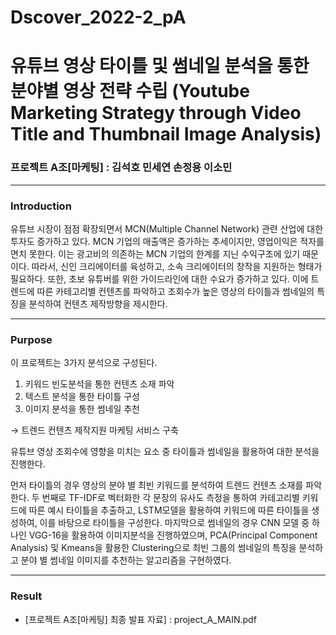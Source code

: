 # Dscover_2022-2_pA
# 유튜브 영상 타이틀 및 썸네일 분석을 통한 분야별 영상 전략 수립 (Youtube Marketing Strategy through Video Title and Thumbnail Image Analysis)
### 프로젝트 A조[마케팅] : 김석호 민세연 손정용 이소민
---
### Introduction
유튜브 시장이 점점 확장되면서 MCN(Multiple Channel Network) 관련 산업에 대한 투자도 증가하고 있다.
MCN 기업의 매출액은 증가하는 추세이지만, 영업이익은 적자를 면치 못한다.
이는 광고비의 의존하는 MCN 기업의 한계를 지닌 수익구조에 있기 때문이다.
따라서, 신인 크리에이터를 육성하고, 소속 크리에이터의 창작을 지원하는 형태가 필요하다.
또한, 초보 유튜버를 위한 가이드라인에 대한 수요가 증가하고 있다.
이에 트렌드에 따른 카테고리별 컨텐츠를 파악하고 조회수가 높은 영상의 타이틀과 썸네일의 특징을 분석하여 컨텐츠 제작방향을 제시한다.

---
### Purpose
이 프로젝트는 3가지 분석으로 구성된다.
1. 키워드 빈도분석을 통한 컨텐츠 소재 파악
2. 텍스트 분석을 통한 타이틀 구성
3. 이미지 분석을 통한 썸네일 추천  

&rarr; 트렌드 컨텐츠 제작지원 마케팅 서비스 구축

유튜브 영상 조회수에 영향을 미치는 요소 중 타이틀과 썸네일을 활용하여 대한 분석을 진행한다.

먼저 타이틀의 경우 영상의 분야 별 최빈 키워드를 분석하여 트렌드 컨텐츠 소재를 파악한다. 두 번째로 TF-IDF로 벡터화한 각 문장의 유사도 측정을 통하여 카테고리별 키워드에 따른 예시 타이틀을 추출하고, LSTM모델을 활용하여 키워드에 따른 타이틀을 생성하여, 이를 바탕으로 타이틀을 구성한다. 마지막으로 썸네일의 경우 CNN 모델 중 하나인 VGG-16을 활용하여 이미지분석을 진행하였으며, PCA(Principal Component Analysis) 및 Kmeans을 활용한 Clustering으로 최빈 그룹의 썸네일의 특징을 분석하고 분야 별 썸네일 이미지를 추천하는 알고리즘을 구현하였다.

---
### Result
- [프로젝트 A조[마케팅] 최종 발표 자료] : project_A_MAIN.pdf 
